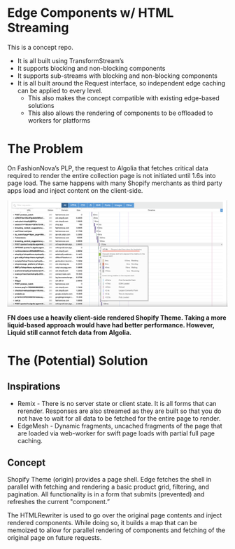 # Edge Components w/ HTML Streaming

This is a concept repo.
- It is all built using TransformStream’s
- It supports blocking and non-blocking components
- It supports sub-streams with blocking and non-blocking components
- It is all built around the Request interface, so independent edge caching can be applied to every level.
    - This also makes the concept compatible with existing edge-based solutions
    - This also allows the rendering of components to be offloaded to workers for platforms

# The Problem

On FashionNova’s PLP, the request to Algolia that fetches critical data required to render the entire collection page is not initiated until 1.6s into page load. The same happens with many Shopify merchants as third party apps load and inject content on the client-side.

![image](images/image.png)

************************************************FN does use a heavily client-side rendered Shopify Theme. Taking a more liquid-based approach would have had better performance. However, Liquid still cannot fetch data from Algolia.************************************************

# The (Potential) Solution

## Inspirations

- Remix - There is no server state or client state. It is all forms that can rerender. Responses are also streamed as they are built so that you do not have to wait for all data to be fetched for the entire page to render.
- EdgeMesh - Dynamic fragments, uncached fragments of the page that are loaded via web-worker for swift page loads with partial full page caching.

## Concept

Shopify Theme (origin) provides a page shell. Edge fetches the shell in parallel with fetching and rendering a basic product grid, filtering, and pagination. All functionality is in a form that submits (prevented) and refreshes the current "component.”

The HTMLRewriter is used to go over the original page contents and inject rendered components. While doing so, it builds a map that can be memoized to allow for parallel rendering of components and fetching of the original page on future requests.
